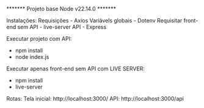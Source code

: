 ******* Projeto base Node v22.14.0 *******

Instalações: 
Requisições - Axios
Variávels globais - Dotenv
Requisitar front-end sem API - live-server
API - Express

Executar projeto com API:
- npm install
- node index.js

Executar apenas front-end sem API com LIVE SERVER:
- npm install
- live-server

Rotas:
Tela inicial: http://localhost:3000/
API: http://localhost:3000/api